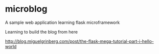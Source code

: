 microblog
=========

A sample web application learning flask microframework

Learning to build the blog from here

http://blog.miguelgrinberg.com/post/the-flask-mega-tutorial-part-i-hello-world
